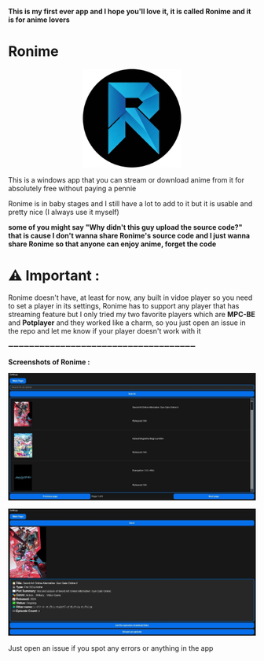 **This is my first ever app and I hope you'll love it, it is called Ronime and it is for anime lovers**

# Ronime

<p align="center">
  <img src="https://github.com/Space-00/Ronime/blob/main/Screenshots/Logo.png" alt="Logo" width="200" height="200">
</p>

This is a windows app that you can stream or download anime from it for absolutely free without paying a pennie

Ronime is in baby stages and I still have a lot to add to it but it is usable and pretty nice (I always use it myself)

**some of you might say "Why didn't this guy upload the source code?" that is cause I don't wanna share Ronime's source code and I just wanna share Ronime so that anyone can enjoy anime, forget the code**

# ⚠ Important :

Ronime doesn't have, at least for now, any built in vidoe player so you need to set a player in its settings,
Ronime has to support any player that has streaming feature but I only tried my two favorite players which are **MPC-BE** and **Potplayer** and they worked like a charm, so you just open an issue in the repo and let me know if your player doesn't work with it

➖➖➖➖➖➖➖➖➖➖➖➖➖➖➖➖➖➖➖➖➖➖➖➖➖➖➖➖➖➖➖➖➖➖➖➖

**Screenshots of Ronime :**

<p align="center">
  <img src="https://github.com/Space-00/Ronime/blob/main/Screenshots/1.jpg" alt="App Screenshot">
</p>

<p align="center">
  <img src="https://github.com/Space-00/Ronime/blob/main/Screenshots/2.jpg" alt="App Screenshot">
</p>




Just open an issue if you spot any errors or anything in the app
